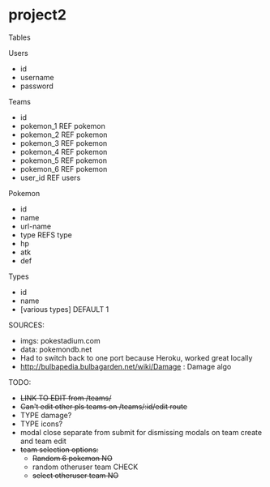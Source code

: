 # project2

Tables

Users
* id
* username
* password

Teams
* id
* pokemon_1 REF pokemon
* pokemon_2 REF pokemon
* pokemon_3 REF pokemon
* pokemon_4 REF pokemon
* pokemon_5 REF pokemon
* pokemon_6 REF pokemon
* user_id REF users

Pokemon
* id
* name
* url-name
* type REFS type
* hp
* atk
* def

Types
* id
* name
* [various types] DEFAULT 1


SOURCES:
* imgs: pokestadium.com
* data: pokemondb.net
* Had to switch back to one port because Heroku, worked great locally
* http://bulbapedia.bulbagarden.net/wiki/Damage : Damage algo

TODO: 
* ~~LINK TO EDIT from /teams/~~
* ~~Can't edit other pls teams on /teams/:id/edit route~~
* TYPE damage?
* TYPE icons?
* modal close separate from submit for dismissing modals on team create and team edit
* ~~team selection options:~~
  * ~~Random 6 pokemon NO~~
  * random otheruser team CHECK
  * ~~select otheruser team NO~~

